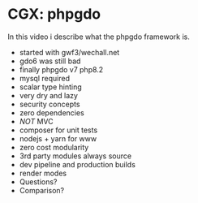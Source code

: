 # CGX: phpgdo

In this video i describe what the phpgdo framework is.

 - started with gwf3/wechall.net
 - gdo6 was still bad
 - finally phpgdo v7 php8.2
 - mysql required
 - scalar type hinting
 - very dry and lazy
 - security concepts
 - zero dependencies
 - *NOT* MVC
 - composer for unit tests
 - nodejs + yarn for www
 - zero cost modularity
 - 3rd party modules always source
 - dev pipeline and production builds
 - render modes
 - Questions?
 - Comparison?
